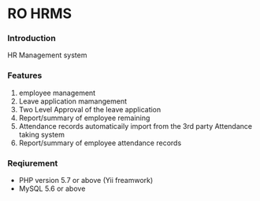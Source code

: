 # RO HRMS

### Introduction
HR Management system

### Features
1. employee management
2. Leave application mamangement
3. Two Level Approval of the leave application
4. Report/summary of employee remaining
5. Attendance records automaticaily import from the 3rd party Attendance taking system
6. Report/summary of employee attendance records

### Reqiurement
* PHP version 5.7 or above (Yii freamwork)
* MySQL 5.6 or above

 
